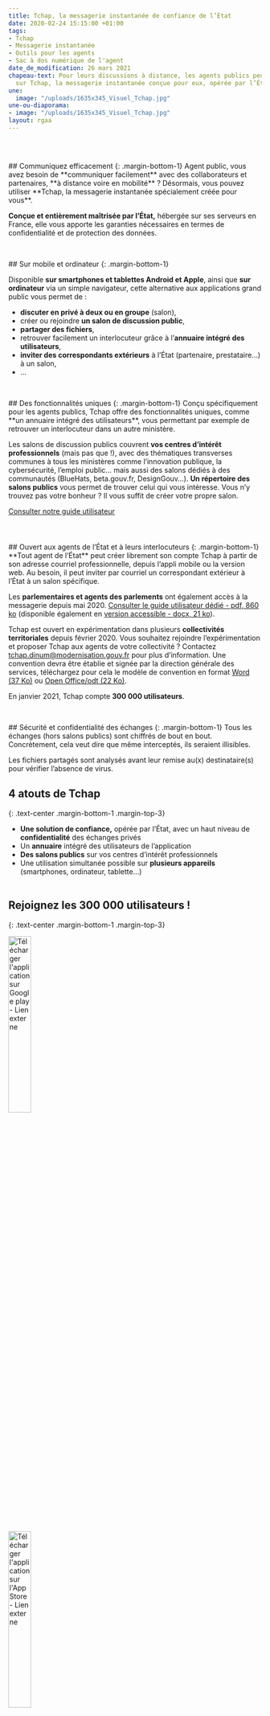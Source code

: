 ```yaml
---
title: Tchap, la messagerie instantanée de confiance de l’État
date: 2020-02-24 15:15:00 +01:00
tags:
- Tchap
- Messagerie instantanée
- Outils pour les agents
- Sac à dos numérique de l'agent
date_de_modification: 26 mars 2021
chapeau-text: Pour leurs discussions à distance, les agents publics peuvent compter
  sur Tchap, la messagerie instantanée conçue pour eux, opérée par l’État.
une:
  image: "/uploads/1635x345_Visuel_Tchap.jpg"
une-ou-diaporama:
- image: "/uploads/1635x345_Visuel_Tchap.jpg"
layout: rgaa
---
```


<div class="conteneur-iframe seize-neuvieme">
<div class="dailymotion_player" width="100%" height="100%" videoID="x7qn13j" theme="light" rel="0" controls="1" showinfo="1" autoplay="0"></div>
</div>
<br>

<figure class='image-left' style='width: 6%;'><img src="/uploads/chat.png" alt=""></figure>## Communiquez efficacement
{: .margin-bottom-1}
Agent public, vous avez besoin de **communiquer facilement** avec des collaborateurs et partenaires, **à distance voire en mobilité** ? Désormais, vous pouvez utiliser **Tchap, la messagerie instantanée spécialement créée pour vous**.

**Conçue et entièrement maîtrisée par l’État,** hébergée sur ses serveurs en France, elle vous apporte les garanties nécessaires en termes de confidentialité et de protection des données.
<br>
<br>

<figure class='image-left' style='width: 7%;'>
<img src="/uploads/ipad.png" alt="">
</figure>## Sur mobile et ordinateur
{: .margin-bottom-1}

Disponible **sur smartphones et tablettes Android et Apple**, ainsi que **sur ordinateur** via un simple navigateur, cette alternative aux applications grand public vous permet de :

* **discuter en privé à deux ou en groupe** (salon),
* créer ou rejoindre **un salon de discussion public**,
* **partager des fichiers**,
* retrouver facilement un interlocuteur grâce à l’**annuaire intégré des utilisateurs**,
* **inviter des correspondants extérieurs** à l’État (partenaire, prestataire…) à un salon,
* …
  <br>
  <br>

<figure class='image-left' style='width: 6%;'>
<img src="/uploads/picto-intervention.png" alt="">
</figure>## Des fonctionnalités uniques
{: .margin-bottom-1}
Conçu spécifiquement pour les agents publics, Tchap offre des fonctionnalités uniques, comme **un annuaire intégré des utilisateurs**, vous permettant par exemple de retrouver un interlocuteur dans un autre ministère.

Les salons de discussion publics couvrent **vos centres d’intérêt professionnels** (mais pas que !), avec des thématiques transverses communes à tous les ministères comme l’innovation publique, la cybersécurité, l’emploi public… mais aussi des salons dédiés à des communautés (BlueHats, beta.gouv.fr, DesignGouv…). **Un répertoire des salons publics** vous permet de trouver celui qui vous intéresse. Vous n’y trouvez pas votre bonheur ? Il vous suffit de créer votre propre salon.
<div class="lien-important"> <p class="text-center margin-bottom-0"><a href="https://tchap.beta.gouv.fr/prise-en-main">Consulter notre guide utilisateur</a></p> </div>
<p class="text-center" style="margin-top: 0px; margin-bottom: 40px"></p>

<figure class='image-left' style='width: 6%;'>
<img src="/uploads/group-bleu.png" alt="">
</figure>## Ouvert aux agents de l’État et à leurs interlocuteurs
{: .margin-bottom-1}
**Tout agent de l’État** peut créer librement son compte Tchap à partir de son adresse courriel professionnelle, depuis l’appli mobile ou la version web. Au besoin, il peut inviter par courriel un correspondant extérieur à l’État à un salon spécifique. 

Les **parlementaires et agents des parlements** ont également accès à la messagerie depuis mai 2020. [Consulter le guide utilisateur dédié - pdf, 860 ko](/uploads/tchap-prise-en-main_parlementaires.pdf) (disponible également en [version accessible - docx, 21 ko](/uploads/tchap-prise-en-main-parlementaires-version-accessible.docx)).

Tchap est ouvert en expérimentation dans plusieurs **collectivités territoriales** depuis février 2020. Vous souhaitez rejoindre l’expérimentation et proposer Tchap aux agents de votre collectivité ? Contactez [tchap.dinum@modernisation.gouv.fr](mailto:tchap.dinum@modernisation.gouv.fr) pour plus d’information. Une convention devra être établie et signée par la direction générale des services, téléchargez pour cela le modèle de convention en format [Word (37 Ko)](/uploads/CONVENTION-DE-SERVICE-TCHAP.DOCX "Télécharger le modèle de convention au format Word - 37 Ko") ou [Open Office/odt (22 Ko)](/uploads/CONVENTION-DE-SERVICE-TCHAP.odt "Télécharger le modèle de convention au format Open Office/Odt - 22 Ko").

En janvier 2021, Tchap compte **300 000 utilisateurs**.
<br>
<br>

<figure class='image-left' style='width: 6%;'>
<img src="/uploads/shield-bleu.png" alt="">
</figure>## Sécurité et confidentialité des échanges
{: .margin-bottom-1}
Tous les échanges (hors salons publics) sont chiffrés de bout en bout. Concrètement, cela veut dire que même interceptés, ils seraient illisibles.

Les fichiers partagés sont analysés avant leur remise au(x) destinataire(s) pour vérifier l’absence de virus.
<br>

## 4 atouts de Tchap
{: .text-center .margin-bottom-1 .margin-top-3}

* **Une solution de confiance,** opérée par l’État, avec un haut niveau de **confidentialité** des échanges privés
* Un **annuaire** intégré des utilisateurs de l’application
* **Des salons publics** sur vos centres d’intérêt professionnels
* Une utilisation simultanée possible sur **plusieurs appareils** (smartphones, ordinateur, tablette…)
  <br>
  <br>

## Rejoignez les 300 000 utilisateurs !
{: .text-center .margin-bottom-1 .margin-top-3}

<p><a href="https://play.google.com/store/apps/details?id=fr.gouv.tchap.a"><img src="/uploads/googleplay.png" class="image-center" style="width: 30%;" alt="Télécharger l'application sur Google play - Lien externe"></a></p>
<p><a href="https://apps.apple.com/fr/app/tchap/id1446253779"><img src="/uploads/appstore.png" class='image-center' style='width: 30%;' alt="Télécharger l'application sur l'App Store - Lien externe"></a></p>

### Et en version web
{: .text-center .margin-bottom-0}
<p class="text-center"><a href="https://tchap.gouv.fr/">sur tchap.gouv.fr<img src="/uploads/monitor.png" class='image-center' style='width: 10%;' alt="tchap.gouv.fr - Lien externe"></a></p>

<div class="encadre noir">
<p class="margin-top-3"><strong>Vous souhaitez faire la promotion de Tchap au sein de votre administration ?</strong></p>
<p>Vous pouvez utiliser la vidéo présente en haut de cette page pour vos sites Intranet et lettres internes en l’embarquant directement <a href="https://dai.ly/k6fDaH7umhtmnavFIcf" title="Accéder à la page de cette vidéo, sur notre chaîne Dailymotion - Lien externe">depuis notre chaîne Dailymotion</a>. Nous pouvons aussi vous fournir le fichier vidéo pour que vous puissiez la diffuser par exemple sur les écrans dans les espaces communs de votre administration&nbsp;; pour cela, envoyez un courriel au service communication de la DINUM à <a href="mailto:communication.dinum@modernisation.gouv.fr" title="Envoyer un courriel à communication.dinum@modernisation.gouv.fr">communication.dinum@modernisation.gouv.fr</a>.</p></div>
<br>
*Tchap est un service interministériel créé et opéré par la direction interministérielle du numérique (DINUM), dans le cadre de **[TECH.GOUV](/publications/tech-gouv-strategie-et-feuille-de-route-2019-2021/)**, le programme d’accélération de la transformation numérique du service public.* <br>
*Tchap s’appuie sur un **logiciel open source** ([Riot](https://about.riot.im/ "Riot - Lien externe)) et un standard ouvert ([Matrix](https://matrix.org/ "Matrix - Lien externe")).*
<br>
<br>
Pour toute sollicitation relative au déploiement de Tchap, vous pouvez contacter l'équipe à [tchap@beta.gouv.fr](mailto:tchap@beta.gouv.fr).

**Tchap ne fonctionne pas normalement ? <br>Vous avez besoin d'aide pour vous en servir ?**
<br>Le support est joignable à l'adresse [support@tchap.beta.gouv.fr](mailto:support@tchap.beta.gouv.fr).

**Découvrir aussi :**

* [Webconférence : quels outils pour les agents de l’État pendant la crise Covid-19 ?](/outils-agents/organiser-webconference-outils-agents-etat/)

* [Audioconférence de l’État](/outils-agents/audioconference-etat/)
